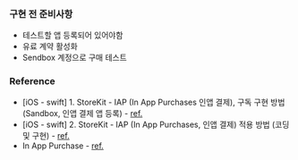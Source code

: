 ### 구현 전 준비사항
- 테스트할 앱 등록되어 있어야함
- 유료 계약 활성화
- Sendbox 계정으로 구매 테스트

### Reference
- [iOS - swift] 1. StoreKit - IAP (In App Purchases 인앱 결제), 구독 구현 방법 (Sandbox, 인앱 결제 앱 등록) - [ref.](https://ios-development.tistory.com/995)
- [iOS - swift] 2. StoreKit - IAP (In App Purchases, 인앱 결제) 적용 방법 (코딩 및 구현) - [ref.](https://ios-development.tistory.com/996)
- In App Purchase - [ref.](https://www.notion.so/soey/In-App-Purchase-09dc2ca2bb224ac193c7a490fa61853d?pvs=4)
